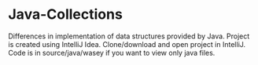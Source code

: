 # Java-Collections
Differences in implementation of data structures provided by Java.
Project is created using IntelliJ Idea. 
Clone/download and open project in IntelliJ.
Code is in source/java/wasey if you want to view only java files.
